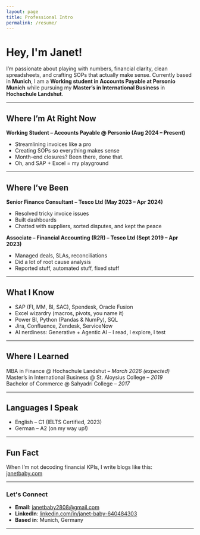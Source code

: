 ```yaml
---
layout: page
title: Professional Intro
permalink: /resume/
---
```


# Hey, I'm Janet!

I’m passionate about playing with numbers, financial clarity, clean spreadsheets, and crafting SOPs that actually make sense. Currently based in **Munich**, I am a **Working student in Accounts Payable at Personio Munich** while pursuing my **Master’s in International Business** in **Hochschule Landshut**.

---

## Where I’m At Right Now

**Working Student – Accounts Payable @ Personio (Aug 2024 – Present)**  
- Streamlining invoices like a pro  
- Creating SOPs so everything makes sense  
- Month-end closures? Been there, done that.  
- Oh, and SAP + Excel = my playground  

---

## Where I’ve Been

**Senior Finance Consultant – Tesco Ltd (May 2023 – Apr 2024)**  
- Resolved tricky invoice issues  
- Built dashboards 
- Chatted with suppliers, sorted disputes, and kept the peace  

**Associate – Financial Accounting (R2R) – Tesco Ltd (Sept 2019 – Apr 2023)**  
- Managed deals, SLAs, reconciliations  
- Did a lot of root cause analysis  
- Reported stuff, automated stuff, fixed stuff  

---

## What I Know

- SAP (FI, MM, BI, SAC), Spendesk, Oracle Fusion  
- Excel wizardry (macros, pivots, you name it)  
- Power BI, Python (Pandas & NumPy), SQL  
- Jira, Confluence, Zendesk, ServiceNow  
- AI nerdiness: Generative + Agentic AI – I read, I explore, I test

---

## Where I Learned

MBA in Finance @ Hochschule Landshut – *March 2026 (expected)*  
Master’s in International Business @ St. Aloysius College – *2019*  
Bachelor of Commerce @ Sahyadri College – *2017*  

---

## Languages I Speak

- English – C1 (IELTS Certified, 2023)  
- German – A2 (on my way up!)  

---

## Fun Fact

When I’m not decoding financial KPIs, I write blogs like this:  
[janetbaby.com](https://janetbaby.github.io/janet-blog)

---

### Let's Connect

- **Email**: janetbaby2808@gmail.com  
- **LinkedIn**: [linkedin.com/in/janet-baby-640484303](https://www.linkedin.com/in/janet-baby-640484303)  
- **Based in**: Munich, Germany  

---
